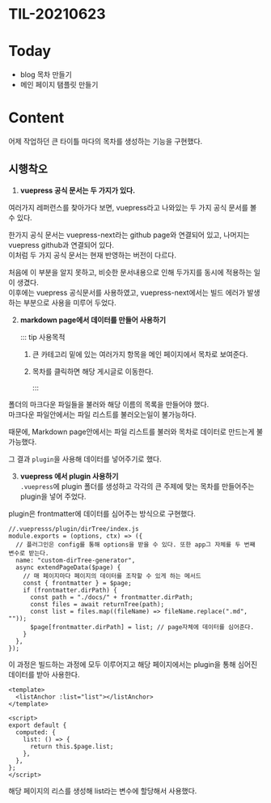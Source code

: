 # TIL-20210623

# Today

- blog 목차 만들기
- 메인 페이지 탬플릿 만들기

# Content

어제 작업하던 큰 타이틀 마다의 목차를 생성하는 기능을 구현했다.

## 시행착오

1. **vuepress 공식 문서는 두 가지가 있다.**

여러가지 레퍼런스를 찾아가다 보면, vuepress라고 나와있는 두 가지 공식 문서를 볼 수 있다.

한가지 공식 문서는 vuepress-next라는 github page와 연결되어 있고, 나머지는 vuepress github과 연결되어 있다.  
이처럼 두 가지 공식 문서는 현재 반영하는 버전이 다르다.

처음에 이 부분을 알지 못하고, 비슷한 문서내용으로 인해 두가지를 동시에 적용하는 일이 생겼다.  
이후에는 vuepress 공식문서를 사용하였고, vuepress-next에서는 빌드 에러가 발생하는 부분으로 사용을 미루어 두었다.

2. **markdown page에서 데이터를 만들어 사용하기**

   ::: tip 사용목적

   1. 큰 카테고리 밑에 있는 여러가지 항목을 메인 페이지에서 목차로 보여준다.

   2. 목차를 클릭하면 해당 게시글로 이동한다.

      :::

폴더의 마크다운 파일들을 불러와 해당 이름의 목록을 만들어야 했다.  
마크다운 파일안에서는 파일 리스트를 불러오는일이 불가능하다.

때문에, Markdown page안에서는 파일 리스트를 불러와 목차로 데이터로 만드는게 불가능했다.

그 결과 `plugin`을 사용해 데이터를 넣어주기로 했다.

3. **vuepress 에서 plugin 사용하기**  
   `.vuepress`에 plugin 폴더를 생성하고 각각의 큰 주제에 맞는 목차를 만들어주는 plugin을 넣어 주었다.

plugin은 frontmatter에 데이터를 심어주는 방식으로 구현했다.

```js{5,6}
//.vuepresss/plugin/dirTree/index.js
module.exports = (options, ctx) => ({
  // 플러그인은 config를 통해 options을 받을 수 있다. 또한 app그 자체를 두 번째 변수로 받는다.
  name: "custom-dirTree-generator",
  async extendPageData($page) {
    // 매 페이지마다 페이지의 데이터를 조작할 수 있게 하는 메서드
    const { frontmatter } = $page;
    if (frontmatter.dirPath) {
      const path = "./docs/" + frontmatter.dirPath;
      const files = await returnTree(path);
      const list = files.map((fileName) => fileName.replace(".md", ""));
      $page[frontmatter.dirPath] = list; // page자체에 데이터를 심어준다.
    }
  },
});
```

이 과정은 빌드하는 과정에 모두 이루어지고 해당 페이지에서는 plugin을 통해 심어진 데이터를 받아 사용한다.

```vue
<template>
  <listAnchor :list="list"></listAnchor>
</template>

<script>
export default {
  computed: {
    list: () => {
      return this.$page.list;
    },
  },
};
</script>
```

해당 페이지의 리스를 생성해 list라는 변수에 할당해서 사용했다.
